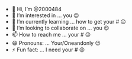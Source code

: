 - 👋 Hi, I’m @2000484
- 👀 I’m interested in ... you 😉
- 🌱 I’m currently learning ... how to get your # 😉
- 💞️ I’m looking to collaborate on ... you 😉
- 📫 How to reach me ... your # 😉
- 😄 Pronouns: ... Your/Oneandonly 😉
- ⚡ Fun fact: ... I need your # 😉

<!---
2000484/2000484 is a ✨ special ✨ repository because its `README.md` (this file) appears on your GitHub profile.
You can click the Preview link to take a look at your changes.
--->
